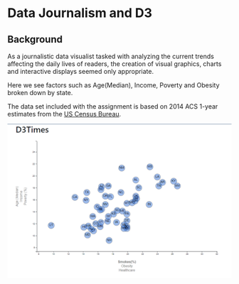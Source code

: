 # Data Journalism and D3

## Background

As a journalistic data visualist tasked with analyzing the current trends affecting the daily lives of readers, the creation of visual graphics, charts and interactive displays seemed only appropriate.    

Here we see factors such as Age(Median), Income, Poverty and Obesity broken down by state.  

The data set included with the assignment is based on 2014 ACS 1-year estimates from the [US Census Bureau](https://data.census.gov/cedsci/).


![7-animated-scatter](Images/Age.PNG)



